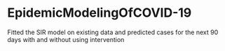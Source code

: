 # EpidemicModelingOfCOVID-19
Fitted the SIR model on existing data and predicted cases for the next 90 days with and without using intervention
